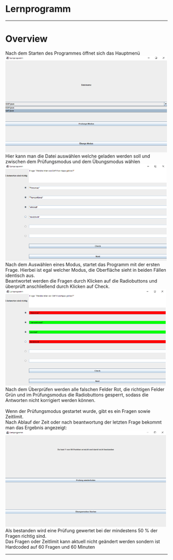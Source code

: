 # Lernprogramm  

---

# Overview  
Nach dem Starten des Programmes öffnet sich das Hauptmenü
<img src="assets/mainMenu.png"  width="auto" height="300"  alt="mainMenu"/>  
Hier kann man die Datei auswählen welche geladen werden soll und zwischen dem Prüfungsmodus und
dem Übungsmodus wählen  
<img src="assets/answersUnchecked.png"  width="auto" height="300"  alt="uncheckedAnswers"/>  
Nach dem Auswählen eines Modus, startet das Programm mit der ersten Frage.
Hierbei ist egal welcher Modus, die Oberfläche sieht in beiden Fällen identisch aus.  
Beantwortet werden die Fragen durch Klicken auf die Radiobuttons und überprüft anschließend
durch Klicken auf Check.  
<img src="assets/answersChecked.png"  width="auto" height="300"  alt="checkedAnswers"/>  
Nach dem Überprüfen werden alle falschen Felder Rot, die richtigen Felder Grün und
im Prüfungsmodus die Radiobuttons gesperrt, sodass die Antworten nicht korrigiert werden können.  
<br>
Wenn der Prüfungsmodus gestartet wurde, gibt es ein Fragen sowie Zeitlimit.  
Nach Ablauf der Zeit oder nach beantwortung der letzten Frage bekommt man das Ergebnis angezeigt:  
<img src="assets/endScreen.png"  width="auto" height="300"  alt="mainMenu"/>  
Als bestanden wird eine Prüfung gewertet bei der mindestens 50 % der Fragen richtig sind.  
Das Fragen oder Zeitlimit kann aktuell nicht geändert werden sondern ist Hardcoded auf 60 Fragen
und 60 Minuten

---